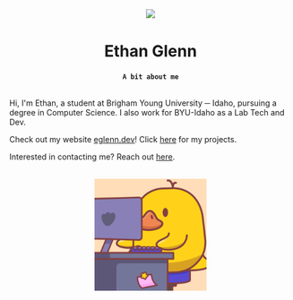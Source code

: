 <div id="header" align="center">
    <img src="https://eglenn.dev/images/profile.webp" width="100">
    <h1>Ethan Glenn</h1>
</div>

<div align="center">
    <b><code>A bit about me</code></b>
</div>

<br>

Hi, I'm Ethan, a student at Brigham Young University ─ Idaho, pursuing a degree in Computer Science. I also work for BYU-Idaho as a Lab Tech and Dev.

Check out my website <a target="_blank" href="https://eglenn.dev">eglenn.dev</a>! Click <a target="_blank" href="https://eglenn.dev/projects">here</a> for my projects.

Interested in contacting me? Reach out <a target="_blank" href="https://eglenn.dev/contact">here</a>.

<br>
<div align="center">
    <img src="./resources/giphy.gif" width="200">
</div>
